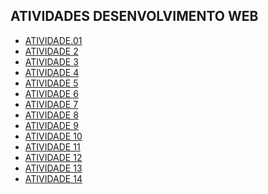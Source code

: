 ## ATIVIDADES DESENVOLVIMENTO WEB 

- [ATIVIDADE.01 ]()
- [ATIVIDADE 2 ]()
- [ATIVIDADE 3 ]()
- [ATIVIDADE 4 ]()
- [ATIVIDADE 5 ]()
- [ATIVIDADE 6 ]()
- [ATIVIDADE 7 ]()
- [ATIVIDADE 8 ]()
- [ATIVIDADE 9 ]()
- [ATIVIDADE 10 ]()
- [ATIVIDADE 11 ]()
- [ATIVIDADE 12 ]()
- [ATIVIDADE 13 ]()
- [ATIVIDADE 14 ]()
